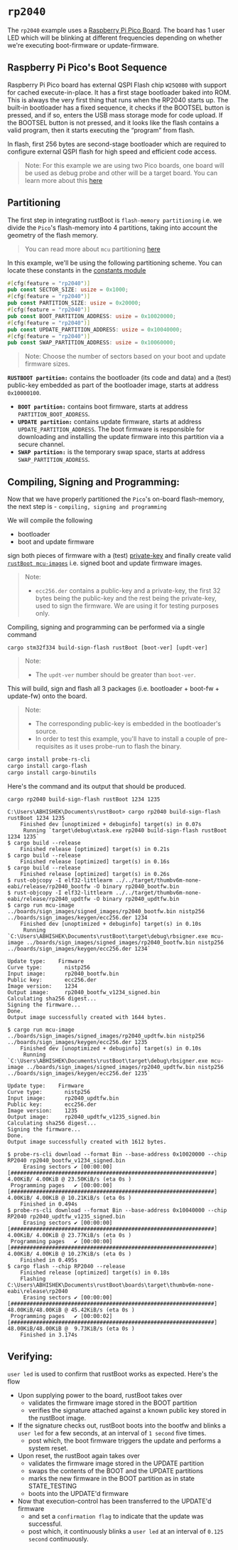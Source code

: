 
# `rp2040`

The `rp2040` example uses a [Raspberry Pi Pico Board](https://www.raspberrypi.com/products/raspberry-pi-pico/). The board has 1 user LED which will be blinking at different frequencies depending on whether we're executing boot-firmware or update-firmware.

## Raspberry Pi Pico's Boot Sequence

Raspberry Pi Pico board has external QSPI Flash chip `W25Q080` with support for cached execute-in-place. 
It has a first stage bootloader baked into ROM. This is always the very first thing that runs when the RP2040 starts up.
The built-in bootloader has a fixed sequence,  it checks if the BOOTSEL button is pressed, and if so, enters the USB mass storage mode for code upload. 
If the BOOTSEL button is not pressed, and it looks like the flash contains a valid program, then it starts executing the “program” from flash.

In flash, first 256 bytes are second-stage bootloader which are required to configure external QSPI flash for high speed and efficient code access.

> Note:  For this example we are using two Pico boards, one board will be used as debug probe and other will be a target board. You can learn more about this [here](https://wiki.freepascal.org/ARM_Embedded_Tutorial_-_Raspberry_Pi_Pico_Setting_up_for_Development)

## Partitioning

The first step in integrating rustBoot is `flash-memory partitioning` i.e. we divide the `Pico`'s flash-memory into 4 partitions, taking into account the geometry of the flash memory. 

> You can read more about `mcu` partitioning [here](../arch/partitions.md#micro-controller-partitions)

In this example, we'll be using the following partitioning scheme. You can locate these constants in the [constants module](https://github.com/nihalpasham/rustBoot/blob/main/rustBoot/src/constants.rs)

```rust
#[cfg(feature = "rp2040")]
pub const SECTOR_SIZE: usize = 0x1000;
#[cfg(feature = "rp2040")]
pub const PARTITION_SIZE: usize = 0x20000;
#[cfg(feature = "rp2040")]
pub const BOOT_PARTITION_ADDRESS: usize = 0x10020000;
#[cfg(feature = "rp2040")]
pub const UPDATE_PARTITION_ADDRESS: usize = 0x10040000;
#[cfg(feature = "rp2040")]
pub const SWAP_PARTITION_ADDRESS: usize = 0x10060000;
```
> Note: Choose the number of sectors based on your boot and update firmware sizes.

 **`RUSTBOOT partition:`** contains the bootloader (its code and data) and a (test) public-key embedded as part of the bootloader image, starts at address `0x10000100`.
- **`BOOT partition:`** contains boot firmware, starts at address `PARTITION_BOOT_ADDRESS`.
- **`UPDATE partition:`** contains update firmware, starts at address `UPDATE_PARTITION_ADDRESS`. The boot firmware is responsible for downloading and installing the update firmware into this partition via a secure channel.
- **`SWAP partition:`** is the temporary swap space, starts at address `SWAP_PARTITION_ADDRESS`. 

## Compiling, Signing and Programming: 

Now that we have properly partitioned the `Pico`'s on-board flash-memory, the next step is - `compiling, signing and programming ` 

We will compile the following 
- bootloader 
- boot and update firmware

sign both pieces of firmware with a (test) [private-key](https://github.com/nihalpasham/rustBoot/tree/main/boards/rbSigner/keygen) and finally create valid [`rustBoot mcu-images`](../arch/images.md#mcu-image-format) i.e. signed boot and update firmware images.

> Note:
> - `ecc256.der` contains a public-key and a private-key, the first 32 bytes being the public-key and the rest being the private-key, used to sign the firmware. We are using it for testing purposes only.

Compiling, signing and programming can be performed via a single command

```Terminal
cargo stm32f334 build-sign-flash rustBoot [boot-ver] [updt-ver]
```
> Note:
> - The `updt-ver` number should be greater than `boot-ver`.

This will build, sign and flash all 3 packages (i.e. bootloader + boot-fw + update-fw) onto the board.

> Note: 
> - The corresponding public-key is embedded in the bootloader's source.
> - In order to test this example, you'll have to install a couple of pre-requisites  as it uses probe-run to flash the binary.

```powershell
cargo install probe-rs-cli 
cargo install cargo-flash
cargo install cargo-binutils
```
 
Here's the command and its output that should be produced.

```Terminal
cargo rp2040 build-sign-flash rustBoot 1234 1235
```

```
C:\Users\ABHISHEK\Documents\rustBoot> cargo rp2040 build-sign-flash rustBoot 1234 1235
    Finished dev [unoptimized + debuginfo] target(s) in 0.07s
     Running `target\debug\xtask.exe rp2040 build-sign-flash rustBoot 1234 1235`
$ cargo build --release
    Finished release [optimized] target(s) in 0.21s
$ cargo build --release
    Finished release [optimized] target(s) in 0.16s
$ cargo build --release
    Finished release [optimized] target(s) in 0.26s
$ rust-objcopy -I elf32-littlearm ../../target/thumbv6m-none-eabi/release/rp2040_bootfw -O binary rp2040_bootfw.bin
$ rust-objcopy -I elf32-littlearm ../../target/thumbv6m-none-eabi/release/rp2040_updtfw -O binary rp2040_updtfw.bin
$ cargo run mcu-image ../boards/sign_images/signed_images/rp2040_bootfw.bin nistp256 ../boards/sign_images/keygen/ecc256.der 1234
    Finished dev [unoptimized + debuginfo] target(s) in 0.10s
     Running `C:\Users\ABHISHEK\Documents\rustBoot\target\debug\rbsigner.exe mcu-image ../boards/sign_images/signed_images/rp2040_bootfw.bin nistp256 ../boards/sign_images/keygen/ecc256.der 1234`

Update type:    Firmware
Curve type:       nistp256
Input image:      rp2040_bootfw.bin
Public key:       ecc256.der
Image version:    1234
Output image:     rp2040_bootfw_v1234_signed.bin
Calculating sha256 digest...
Signing the firmware...
Done.
Output image successfully created with 1644 bytes.

$ cargo run mcu-image ../boards/sign_images/signed_images/rp2040_updtfw.bin nistp256 ../boards/sign_images/keygen/ecc256.der 1235
    Finished dev [unoptimized + debuginfo] target(s) in 0.10s
     Running `C:\Users\ABHISHEK\Documents\rustBoot\target\debug\rbsigner.exe mcu-image ../boards/sign_images/signed_images/rp2040_updtfw.bin nistp256 ../boards/sign_images/keygen/ecc256.der 1235`

Update type:    Firmware
Curve type:       nistp256
Input image:      rp2040_updtfw.bin
Public key:       ecc256.der
Image version:    1235
Output image:     rp2040_updtfw_v1235_signed.bin
Calculating sha256 digest...
Signing the firmware...
Done.
Output image successfully created with 1612 bytes.

$ probe-rs-cli download --format Bin --base-address 0x10020000 --chip RP2040 rp2040_bootfw_v1234_signed.bin
     Erasing sectors ✔ [00:00:00] [################################################################]  4.00KiB/ 4.00KiB @ 23.50KiB/s (eta 0s )
 Programming pages   ✔ [00:00:00] [################################################################]  4.00KiB/ 4.00KiB @ 10.21KiB/s (eta 0s )
    Finished in 0.494s
$ probe-rs-cli download --format Bin --base-address 0x10040000 --chip RP2040 rp2040_updtfw_v1235_signed.bin
     Erasing sectors ✔ [00:00:00] [################################################################]  4.00KiB/ 4.00KiB @ 23.77KiB/s (eta 0s )
 Programming pages   ✔ [00:00:00] [################################################################]  4.00KiB/ 4.00KiB @ 10.27KiB/s (eta 0s )
    Finished in 0.495s
$ cargo flash --chip RP2040 --release
    Finished release [optimized] target(s) in 0.18s
    Flashing C:\Users\ABHISHEK\Documents\rustBoot\boards\target\thumbv6m-none-eabi\release\rp2040
     Erasing sectors ✔ [00:00:00] [################################################################] 48.00KiB/48.00KiB @ 45.42KiB/s (eta 0s )
 Programming pages   ✔ [00:00:02] [################################################################] 48.00KiB/48.00KiB @  9.73KiB/s (eta 0s )
    Finished in 3.174s
```

## Verifying:

`user led` is used to confirm that rustBoot works as expected. Here's the flow

- Upon supplying power to the board, rustBoot takes over 
    - validates the firmware image stored in the BOOT partition
    - verifies the signature attached against a known public key stored in the rustBoot image.
- If the signature checks out, rustBoot boots into the bootfw and blinks a `user led` for a few seconds, at an interval of `1 second` five times.
    - post which, the boot firmware triggers the update and performs a system reset. 
- Upon reset, the rustBoot again takes over 
    - validates the firmware image stored in the UPDATE partition 
    - swaps the contents of the BOOT and the UPDATE partitions
    - marks the new firmware in the BOOT partition as in state STATE_TESTING
    - boots into the UPDATE'd firmware 
- Now that execution-control has been transferred to the UPDATE'd firmware 
    - and set a `confirmation flag` to indicate that the update was successful.
    - post which, it continuously blinks a `user led` at an interval of `0.125 second` continuously.
